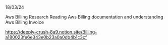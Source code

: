 18/03/24

Aws Billing Research Reading Aws Billing documentation and understanding
Aws Billing Invoice

https://deeply-crush-8a9.notion.site/Billing-a180023fe6e343e0b23a0a0db4b1c3cf
